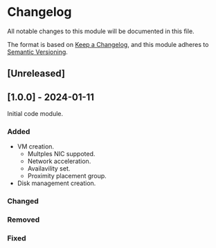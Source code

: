 # Changelog
All notable changes to this module will be documented in this file.
 
The format is based on [Keep a Changelog](https://keepachangelog.com/en/1.1.0/),
and this module adheres to [Semantic Versioning](https://semver.org/spec/v2.0.0.html).
 
## [Unreleased]

## [1.0.0] - 2024-01-11

Initial code module.

### Added

- VM creation.
  - Multples NIC suppoted.
  - Network acceleration.
  - Availavility set.
  - Proximity placement group.
- Disk management creation.

### Changed
 
### Removed

### Fixed